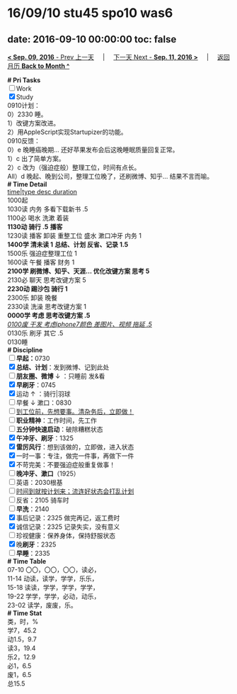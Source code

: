 # 16/09/10 stu45 spo10 was6

date: 2016-09-10 00:00:00
toc: false
---
[**< Sep. 09, 2016** - Prev 上一天](/lifelogs/2016/09/d09.html) &nbsp; &nbsp; | &nbsp; &nbsp; [下一天 Next - **Sep. 11, 2016 >**](/lifelogs/2016/09/d11.html) &nbsp; &nbsp; |  &nbsp; &nbsp; [返回月历 **Back to Month ^**](/lifelogs/2016/09/index.html)
<br/><div><b># Pri Tasks</b></div><div><input type="checkbox"/>Work</div><div><input checked="true" type="checkbox"/>Study</div><div>0910计划：</div><div>0）2330 睡。</div><div>1）改键方案改进。</div><div>2）用AppleScript实现Startupizer的功能。</div><div>0910反馈：</div><div>0）e 晚睡癌晚期… 还好苹果发布会后这晚睡眠质量回复正常。</div><div>1）c 出了简单方案。</div><div>2）c 改为（强迫症般）整理工位，时间有点长。</div><div>All）d 晚起、晚到公司，整理工位晚了，还刷微博、知乎… 结果不言而喻。</div><div><b># Time Detail</b></div><div><u>time|type desc duration</u></div><div>1000起</div><div>1030读 内务 多看下载新书 .5</div><div>1100必 喝水 洗漱 着装</div><div><b>1130动 骑行 .5</b> <b>播客</b></div><div>1230读 播客 卸装 重整工位 盛水 漱口冲牙 内务 1</div><div><b>1400学 清未读 1</b> <b>总结、计划 反省、记录 1.5</b></div><div>1500乐 强迫症整理工位 1</div><div>1600读 午餐 播客 财务 1</div><div><b>2100学 刷微博、知乎、天涯… 优化改键方案 思考 5</b></div><div>2130必 聊天 思考改键方案 5</div><div><b>2230动 踢沙包 骑行 1</b></div><div>2300乐 卸装 晚餐</div><div>2330读 洗澡 思考改键方案 1</div><div><b>0000学 考虑 思考改键方案 .5</b></div><div><u><i>0100废 干发 考虑iphone7颜色 差图片、视频 拖延 .5</i></u></div><div>0130乐 刷牙 其它 .5</div><div>0130睡</div><div><b># Discipline</b></div><div><b><input type="checkbox"/></b><b>早起：</b>0730</div><div><input checked="true" type="checkbox"/><b>总结、计划</b>：发到微博、记到此处</div><div><b><input type="checkbox"/></b><b>朋友圈、微博</b> ↓ ：只睡前 发&amp;看</div><div><input checked="true" type="checkbox"/><b>早刷牙</b>：0745</div><div><input checked="true" type="checkbox"/>运动 ↑ ：骑行|羽球</div><div><input type="checkbox"/>早餐 ↓ 漱口：0830</div><div><input type="checkbox"/><u>到工位前，先想要事。清杂务后，立即做！</u></div><div><input type="checkbox"/><b>职业精神</b>：工作时间，先工作</div><div><input type="checkbox"/><b>五分钟快速启动</b>：破除糟糕状态</div><div><input checked="true" type="checkbox"/><b>午冲牙、刷牙</b>：1325</div><div><input checked="true" type="checkbox"/><b>雷厉风行</b>：想到该做的，立即做，进入状态</div><div><input checked="true" type="checkbox"/>一时一事：专注，做完一件事，再做下一件</div><div><input checked="true" type="checkbox"/>不苛完美：不要强迫症般重复做事！</div><div><b><input type="checkbox"/></b><b>晚冲牙、漱口</b>（1925）</div><div><input type="checkbox"/>英语：2030根基</div><div><u><input type="checkbox"/></u><u>时间到就按计划来；流连好状态会打乱计划</u></div><div><input type="checkbox"/>反省：2105 骑车时</div><div><input type="checkbox"/><b>早洗</b>：2140</div><div><input checked="true" type="checkbox"/>事后记录：2325 做完再记，返工费时</div><div><input checked="true" type="checkbox"/>诚信记录：2325 记录失实，没有意义</div><div><input type="checkbox"/>珍视健康：保养身体，保持舒服状态</div><div><input checked="true" type="checkbox"/>晚<b>刷牙</b>：2325</div><div><input type="checkbox"/><b>早睡</b>：2335</div><div><b># Time Table</b></div><div>07-10 〇〇，〇〇，〇〇，读必，</div><div>11-14 动读，读学，学学，乐乐，</div><div>15-18 读读，学学，学学，学学，</div><div>19-22 学学，学学，必动，动乐，</div><div>23-02 读学，废废，乐。</div><div><b># Time Stat</b></div><div>类，时，%</div><div>学7，45.2</div><div>动1.5，9.7</div><div>读3，19.4</div><div>乐2，12.9</div><div>必1，6.5</div><div>废1，6.5</div><div>总15.5</div>
